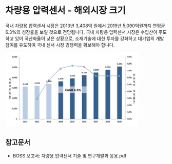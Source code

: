 # 차량용 압력센서 - 해외시장 크기

국내 차량용 압력센서 시장은 2013년 3,408억 원에서 2019년 5,090억원까지 연평균 6.3%의 성장률을 보일 것으로 전망됩니다. 국내 차량용 압력센서 시장은 수입산이 주도하고 있어 국산화율이 낮은 상황으로, 소재기술에 대한 투자를 강화하고 대기업의 개발 참여를 유도하여 국내 센서 시장 경쟁력을 확보해야 합니다.

![ ](./images/차량용_압력센서_Q12_2_1.PNG)


## 참고문서
- BOSS 보고서: 차량용 압력센서 기술 및 연구개발과 응용.pdf
